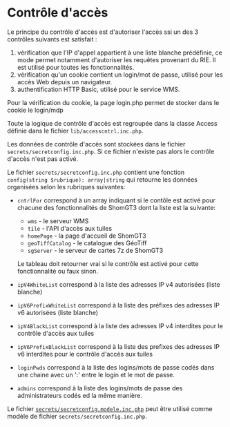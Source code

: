 # Contrôle d'accès

Le principe du contrôle d'accès est d'autoriser l'accès ssi un des 3 contrôles suivants est satisfait :

  1. vérification que l'IP d'appel appartient à une liste blanche prédéfinie, ce mode permet notamment d'autoriser
     les requêtes provenant du RIE. Il est utilisé pour toutes les fonctionnalités.
  2. vérification qu'un cookie contient un login/mot de passe, utilisé pour les accès Web depuis un navigateur.
  3. authentification HTTP Basic, utilisé pour le service WMS.

Pour la vérification du cookie, la page login.php permet de stocker dans le cookie le login/mdp

Toute la logique de contrôle d'accès est regroupée dans la classe Access définie dans le fichier `lib/accesscntrl.inc.php`.

Les données de contrôle d'accès sont stockées dans le fichier `secrets/secretconfig.inc.php`.
Si ce fichier n'existe pas alors le contrôle d'accès n'est pas activé.

Le fichier `secrets/secretconfig.inc.php` contient une fonction `config(string $rubrique): array|string`
qui retourne les données organisées selon les rubriques suivantes:

- `cntrlFor` correspond à un array indiquant si le contôle est activé pour chacune des fonctionnalités de ShomGT3
  dont la liste est la suivante:
    - `wms` - le serveur WMS
    - `tile` - l'API d'accès aux tuiles
    - `homePage` - la page d'accueil de ShomGT3
    - `geoTiffCatalog` - le catalogue des GéoTiff
    - `sgServer` - le serveur de cartes 7z de ShomGT3
  
  Le tableau doit retourner vrai si le contrôle est activé pour cette fonctionnalité ou faux sinon.
- `ipV4WhiteList` correspond à la liste des adresses IP v4 autorisées (liste blanche)
- `ipV6PrefixWhiteList` correspond à la liste des préfixes des adresses IP v6 autorisées (liste blanche)
- `ipV4BlackList` correspond à la liste des adresses IP v4 interdites pour le contrôle d'accès aux tuiles
- `ipV6PrefixBlackList` correspond à la liste des prefixes des adresses IP v6 interdites pour le contrôle d'accès aux tuiles
- `loginPwds` correspond à la liste des logins/mots de passe codés dans une chaine avec un ':' entre le login et le mot de passe.
- `admins` correspond à la liste des logins/mots de passe des administrateurs codés ed la même manière.

Le fichier [`secrets/secretconfig.modele.inc.php`](../secrets/secretconfig.modele.inc.php) peut être utilisé comme modèle
de fichier `secrets/secretconfig.inc.php`.